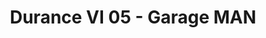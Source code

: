 ---
title: "Durance VI 05 - Garage MAN"
url: /chorges/durance-vi-05-garage-man/
shop: réparation de voitures
---